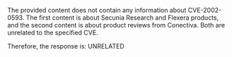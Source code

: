 The provided content does not contain any information about CVE-2002-0593. The first content is about Secunia Research and Flexera products, and the second content is about product reviews from Conectiva. Both are unrelated to the specified CVE.

Therefore, the response is: UNRELATED
